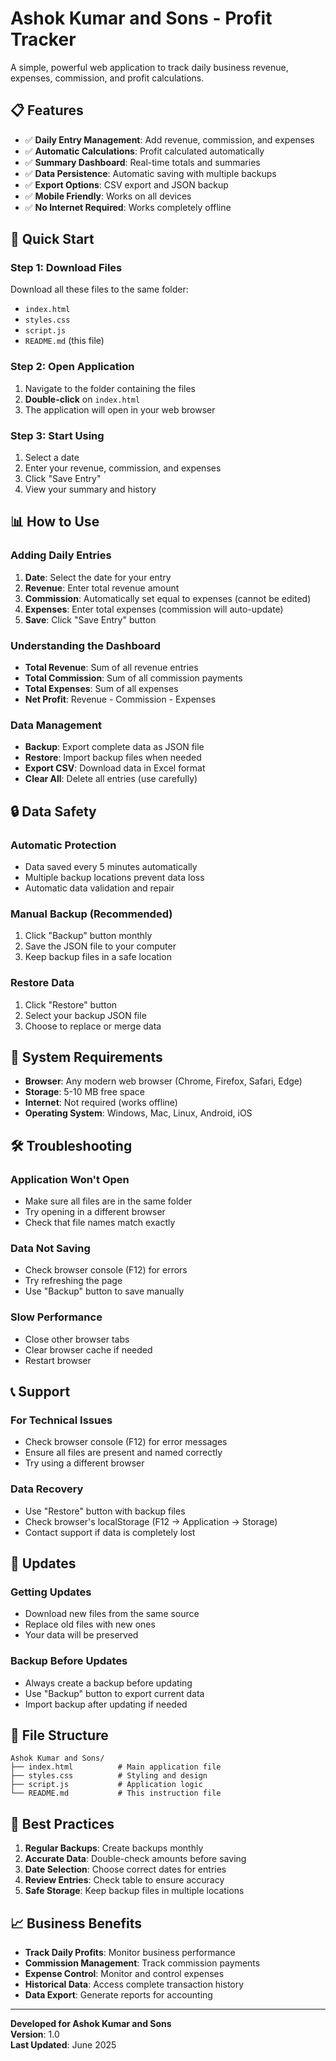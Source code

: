 # Ashok Kumar and Sons - Profit Tracker

A simple, powerful web application to track daily business revenue, expenses, commission, and profit calculations.

## 📋 Features

- ✅ **Daily Entry Management**: Add revenue, commission, and expenses
- ✅ **Automatic Calculations**: Profit calculated automatically
- ✅ **Summary Dashboard**: Real-time totals and summaries
- ✅ **Data Persistence**: Automatic saving with multiple backups
- ✅ **Export Options**: CSV export and JSON backup
- ✅ **Mobile Friendly**: Works on all devices
- ✅ **No Internet Required**: Works completely offline

## 🚀 Quick Start

### **Step 1: Download Files**
Download all these files to the same folder:
- `index.html`
- `styles.css` 
- `script.js`
- `README.md` (this file)

### **Step 2: Open Application**
1. Navigate to the folder containing the files
2. **Double-click** on `index.html`
3. The application will open in your web browser

### **Step 3: Start Using**
1. Select a date
2. Enter your revenue, commission, and expenses
3. Click "Save Entry"
4. View your summary and history

## 📊 How to Use

### **Adding Daily Entries**
1. **Date**: Select the date for your entry
2. **Revenue**: Enter total revenue amount
3. **Commission**: Automatically set equal to expenses (cannot be edited)
4. **Expenses**: Enter total expenses (commission will auto-update)
5. **Save**: Click "Save Entry" button

### **Understanding the Dashboard**
- **Total Revenue**: Sum of all revenue entries
- **Total Commission**: Sum of all commission payments  
- **Total Expenses**: Sum of all expenses
- **Net Profit**: Revenue - Commission - Expenses

### **Data Management**
- **Backup**: Export complete data as JSON file
- **Restore**: Import backup files when needed
- **Export CSV**: Download data in Excel format
- **Clear All**: Delete all entries (use carefully)

## 🔒 Data Safety

### **Automatic Protection**
- Data saved every 5 minutes automatically
- Multiple backup locations prevent data loss
- Automatic data validation and repair

### **Manual Backup (Recommended)**
1. Click "Backup" button monthly
2. Save the JSON file to your computer
3. Keep backup files in a safe location

### **Restore Data**
1. Click "Restore" button
2. Select your backup JSON file
3. Choose to replace or merge data

## 📱 System Requirements

- **Browser**: Any modern web browser (Chrome, Firefox, Safari, Edge)
- **Storage**: 5-10 MB free space
- **Internet**: Not required (works offline)
- **Operating System**: Windows, Mac, Linux, Android, iOS

## 🛠️ Troubleshooting

### **Application Won't Open**
- Make sure all files are in the same folder
- Try opening in a different browser
- Check that file names match exactly

### **Data Not Saving**
- Check browser console (F12) for errors
- Try refreshing the page
- Use "Backup" button to save manually

### **Slow Performance**
- Close other browser tabs
- Clear browser cache if needed
- Restart browser

## 📞 Support

### **For Technical Issues**
- Check browser console (F12) for error messages
- Ensure all files are present and named correctly
- Try using a different browser

### **Data Recovery**
- Use "Restore" button with backup files
- Check browser's localStorage (F12 → Application → Storage)
- Contact support if data is completely lost

## 🔄 Updates

### **Getting Updates**
- Download new files from the same source
- Replace old files with new ones
- Your data will be preserved

### **Backup Before Updates**
- Always create a backup before updating
- Use "Backup" button to export current data
- Import backup after updating if needed

## 📄 File Structure

```
Ashok Kumar and Sons/
├── index.html          # Main application file
├── styles.css          # Styling and design
├── script.js           # Application logic
└── README.md           # This instruction file
```

## 🎯 Best Practices

1. **Regular Backups**: Create backups monthly
2. **Accurate Data**: Double-check amounts before saving
3. **Date Selection**: Choose correct dates for entries
4. **Review Entries**: Check table to ensure accuracy
5. **Safe Storage**: Keep backup files in multiple locations

## 📈 Business Benefits

- **Track Daily Profits**: Monitor business performance
- **Commission Management**: Track commission payments
- **Expense Control**: Monitor and control expenses
- **Historical Data**: Access complete transaction history
- **Data Export**: Generate reports for accounting

---

**Developed for Ashok Kumar and Sons**  
**Version**: 1.0  
**Last Updated**: June 2025 